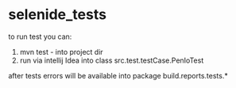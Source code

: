 # selenide_tests
to run test you can:
1. mvn test - into project dir
2. run via intellij Idea into class src.test.testCase.PenIoTest


after tests errors will be available into package build.reports.tests.*
